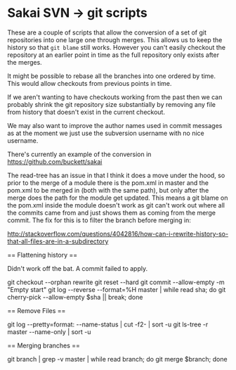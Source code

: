 Sakai SVN -> git scripts
========================

These are a couple of scripts that allow the conversion of a set of git
repositories into one large one through merges. This allows us to keep
the history so that `git blame` still works. However you can't easily
checkout the repository at an earlier point in time as the full repository
only exists after the merges.

It might be possible to rebase all the branches into one ordered by time.
This would allow checkouts from previous points in time.

If we aren't wanting to have checkouts working from the past then we can
probably shrink the git repository size substantially by removing any file
from history that doesn't exist in the current checkout.

We may also want to improve the author names used in commit messages as at
the moment we just use the subversion username with no nice username.

There's currently an example of the conversion in https://github.com/buckett/sakai

The read-tree has an issue in that I think it does a move under the hood, so
prior to the merge of a module there is the pom.xml in master and the pom.xml
to be merged in (both with the same path), but only after the merge does the
path for the module get updated. This means a git blame on the pom.xml inside
the module doesn't work as git can't work out where all the commits came from
and just shows them as coming from the merge commit. The fix for this is to
filter the branch before merging in:


http://stackoverflow.com/questions/4042816/how-can-i-rewrite-history-so-that-all-files-are-in-a-subdirectory

== Flattening history ==

Didn't work off the bat. A commit failed to apply. 

git checkout --orphan rewrite
git reset --hard
git commit --allow-empty -m "Empty start"
git log --reverse --format=%H master | while read sha; do git cherry-pick --allow-empty $sha || break; done

== Remove Files ==

git log --pretty=format: --name-status | cut -f2- | sort -u
git ls-tree -r master --name-only | sort -u

== Merging branches ==

git branch | grep -v master | while read branch; do git merge $branch; done
